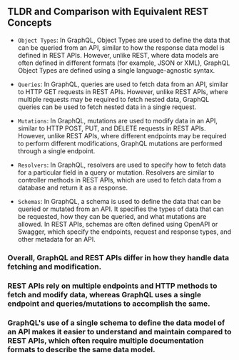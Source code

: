 ## TLDR and Comparison with Equivalent REST Concepts

- `Object Types`: In GraphQL, Object Types are used to define the data that can be queried from an API, similar to how the response data model is defined in REST APIs. However, unlike REST, where data models are often defined in different formats (for example, JSON or XML), GraphQL Object Types are defined using a single language-agnostic syntax.

- `Queries`: In GraphQL, queries are used to fetch data from an API, similar to HTTP GET requests in REST APIs. However, unlike REST APIs, where multiple requests may be required to fetch nested data, GraphQL queries can be used to fetch nested data in a single request.

- `Mutations`: In GraphQL, mutations are used to modify data in an API, similar to HTTP POST, PUT, and DELETE requests in REST APIs. However, unlike REST APIs, where different endpoints may be required to perform different modifications, GraphQL mutations are performed through a single endpoint.

- `Resolvers`: In GraphQL, resolvers are used to specify how to fetch data for a particular field in a query or mutation. Resolvers are similar to controller methods in REST APIs, which are used to fetch data from a database and return it as a response.

- `Schemas`: In GraphQL, a schema is used to define the data that can be queried or mutated from an API. It specifies the types of data that can be requested, how they can be queried, and what mutations are allowed. In REST APIs, schemas are often defined using OpenAPI or Swagger, which specify the endpoints, request and response types, and other metadata for an API.

### Overall, GraphQL and REST APIs differ in how they handle data fetching and modification.

### REST APIs rely on multiple endpoints and HTTP methods to fetch and modify data, whereas GraphQL uses a single endpoint and queries/mutations to accomplish the same.

### GraphQL's use of a single schema to define the data model of an API makes it easier to understand and maintain compared to REST APIs, which often require multiple documentation formats to describe the same data model.
